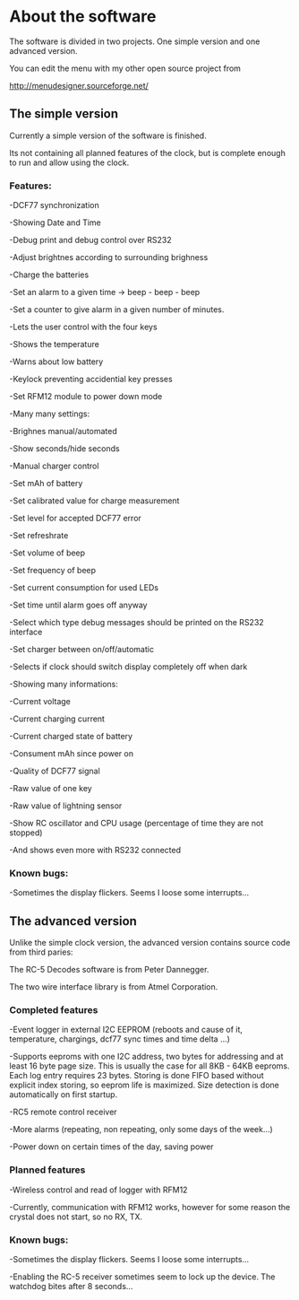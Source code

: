 # About the software
The software is divided in two projects. One simple version and one advanced version.

You can edit the menu with my other open source project from

http://menudesigner.sourceforge.net/

## The simple version
Currently a simple version of the software is finished.

Its not containing all planned features of the clock, but is complete enough to run and allow using the clock.

### Features:

-DCF77 synchronization

-Showing Date and Time

-Debug print and debug control over RS232

-Adjust brightnes according to surrounding brighness

-Charge the batteries

-Set an alarm to a given time -> beep - beep - beep

-Set a counter to give alarm in a given number of minutes.

-Lets the user control with the four keys

-Shows the temperature

-Warns about low battery

-Keylock preventing accidential key presses

-Set RFM12 module to power down mode

-Many many settings:

  -Brighnes manual/automated

  -Show seconds/hide seconds

  -Manual charger control

  -Set mAh of battery

  -Set calibrated value for charge measurement

  -Set level for accepted DCF77 error

  -Set refreshrate

  -Set volume of beep

  -Set frequency of beep

  -Set current consumption for used LEDs

  -Set time until alarm goes off anyway

  -Select which type debug messages should be printed on the RS232 interface

  -Set charger between on/off/automatic

  -Selects if clock should switch display completely off when dark

-Showing many informations:

  -Current voltage

  -Current charging current

  -Current charged state of battery

  -Consument mAh since power on

  -Quality of DCF77 signal

  -Raw value of one key

  -Raw value of lightning sensor

  -Show RC oscillator and CPU usage (percentage of time they are not stopped)

  -And shows even more with RS232 connected

### Known bugs:

  -Sometimes the display flickers. Seems I loose some interrupts...

## The advanced version

Unlike the simple clock version, the advanced version contains source code from third paries:

The RC-5 Decodes software is from Peter Dannegger.

The two wire interface library is from Atmel Corporation.

### Completed features

-Event logger in external I2C EEPROM (reboots and cause of it, temperature, chargings, dcf77 sync times and time delta ...)

  -Supports eeproms with one I2C address, two bytes for addressing and at least 16 byte page size.
   This is usually the case for all 8KB - 64KB eeproms. Each log entry requires 23 bytes.
   Storing is done FIFO based without explicit index storing, so eeprom life is maximized.
   Size detection is done automatically on first startup.

-RC5 remote control receiver

-More alarms (repeating, non repeating, only some days of the week...)

-Power down on certain times of the day, saving power

### Planned features

-Wireless control and read of logger with RFM12

-Currently, communication with RFM12 works, however for some reason the crystal does not start, so no RX, TX.

### Known bugs:

  -Sometimes the display flickers. Seems I loose some interrupts...

  -Enabling the RC-5 receiver sometimes seem to lock up the device. The watchdog bites after 8 seconds...
